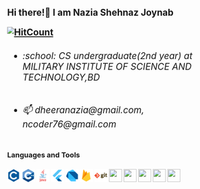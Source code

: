 
<h2>Hi there!👋 I am Nazia Shehnaz Joynab 
                
  
[![HitCount](http://hits.dwyl.com/Geek-a-Byte/Geek-a-Byte.svg)](http://hits.dwyl.com/Geek-a-Byte/Geek-a-Byte)


- <h6>:school: CS undergraduate(2nd year) at MILITARY INSTITUTE OF SCIENCE AND TECHNOLOGY,BD


- <h6>📫 dheeranazia@gmail.com,
          ncoder76@gmail.com
          

          
<h3>Languages and Tools</h3>
<h3>
<img src="https://raw.githubusercontent.com/devicons/devicon/master/icons/c/c-plain.svg" alt="" width="30" height="30"/>
<img src="https://raw.githubusercontent.com/github/explore/master/topics/cpp/cpp.png" alt="" width="30" height="30"/>
<img src="https://raw.githubusercontent.com/devicons/devicon/master/icons/java/java-original-wordmark.svg" alt="" width="30" height="30"/>
<img src="https://raw.githubusercontent.com/github/explore/master/topics/flutter/flutter.png" alt="" width="30" height="30"/>
<img src="https://raw.githubusercontent.com/github/explore/master/topics/dart/dart.png" alt="" width="30" height="30"/>
<img src="https://raw.githubusercontent.com/github/explore/master/topics/firebase/firebase.png" alt="" width="30" height="30"/>
<img src="https://raw.githubusercontent.com/github/explore/master/topics/git/git.png" alt="" width="30" height="30"/>
<img src="https://www.logolynx.com/images/logolynx/ee/ee6197d1b17644329226e0587dce4a9c.png" alt="" width="30" height="30"/>
<img src="https://cdn.pixabay.com/photo/2017/08/05/11/16/logo-2582748_1280.png" alt="" width="30" height="30"/>
<img src="https://upload.wikimedia.org/wikipedia/commons/thumb/f/fb/Adobe_Illustrator_CC_icon.svg/1200px-Adobe_Illustrator_CC_icon.svg.png" alt="" width="30" height="30"/>
<img src="https://image.flaticon.com/icons/png/512/23/23763.png" alt="" width="30" height="30"/>
<img src="https://fonsekainnovations.com/app/uploads/2019/01/Bootstrap.png" alt="" width="30" height="30"/>



